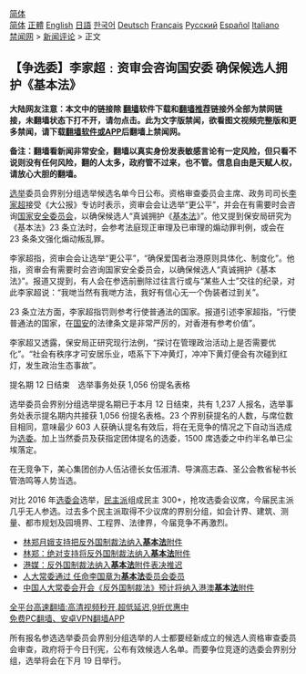  <!-- 面包屑导航 --> <div class="breadcrumb"><!-- GTranslate: https://gtranslate.io/ -->  <div class="switcher notranslate">  <div class="selected">  <a href="#" onclick="return false;"> 简体</a>  </div>  <div class="option">  <a href="https://www.bannedbook.org" onclick="doGTranslate('zh-CN|zh-CN');jQuery('div.switcher div.selected a').html(jQuery(this).html());return false;" title="简体中文" class="nturl selected"> 简体</a>  <a href="https://www.bannedbook.org/zh-tw/" onclick="doGTranslate('zh-CN|zh-TW');jQuery('div.switcher div.selected a').html(jQuery(this).html());return false;" title="繁體中文" class="nturl"> 正體</a>  <a href="https://www.bannedbook.org/en/" onclick="doGTranslate('zh-CN|en');jQuery('div.switcher div.selected a').html(jQuery(this).html());return false;" title="English" class="nturl"> English</a>  <a href="https://www.bannedbook.org/ja/" onclick="doGTranslate('zh-CN|ja');jQuery('div.switcher div.selected a').html(jQuery(this).html());return false;" title="日本語" class="nturl"> 日語</a>  <a href="https://www.bannedbook.org/ko/" onclick="doGTranslate('zh-CN|ko');jQuery('div.switcher div.selected a').html(jQuery(this).html());return false;" title="한국어" class="nturl"> 한국어</a>  <a href="https://www.bannedbook.org/de/" onclick="doGTranslate('zh-CN|de');jQuery('div.switcher div.selected a').html(jQuery(this).html());return false;" title="Deutsch" class="nturl"> Deutsch</a>  <a href="https://www.bannedbook.org/fr/" onclick="doGTranslate('zh-CN|fr');jQuery('div.switcher div.selected a').html(jQuery(this).html());return false;" title="Français" class="nturl"> Français</a>  <a href="https://www.bannedbook.org/ru/" onclick="doGTranslate('zh-CN|ru');jQuery('div.switcher div.selected a').html(jQuery(this).html());return false;" title="Русский" class="nturl"> Русский</a>  <a href="https://www.bannedbook.org/es/" onclick="doGTranslate('zh-CN|es');jQuery('div.switcher div.selected a').html(jQuery(this).html());return false;" title="Español" class="nturl"> Español</a>  <a href="https://www.bannedbook.org/it/" onclick="doGTranslate('zh-CN|it');jQuery('div.switcher div.selected a').html(jQuery(this).html());return false;" title="Italiano" class="nturl"> Italiano</a>  </div>  </div>      <div class='breadcrumb-sub'><!-- Breadcrumb NavXT 6.3.0 --> <a href="https://www.bannedbook.org/" class="home">禁闻网</a> &gt; <a href="https://www.bannedbook.org/bnews/comments/" class="category">新闻评论</a> &gt; 正文</div></div><h2>【争选委】李家超﹕资审会咨询国安委 确保候选人拥护《基本法》</h2> <p class="notice"><b>大陆网友注意：本文中的链接除 <a href="https://github.com/bannedbook/fanqiang" >翻墙</a>软件下载和<a href="https://github.com/killgcd/justmysocks/blob/master/README.md">翻墙推荐</a>链接外全部为禁网链接，未翻墙状态下打不开，请勿点击。此为文字版禁闻，欲看图文视频完整版和更多禁闻，请下载<a href="https://github.com/bannedbook/fanqiang">翻墙软件或APP</a>后翻墙上禁闻网。</p><p>备注：翻墙看新闻非常安全，翻墙以真实身份发表敏感言论有一定风险，但只看不说则没有任何风险，翻的人太多，政府管不过来，也不管。信息自由是天赋人权，请放心大胆的翻墙。</b></p>  <div class="entry">  <p><a href="https://www.bannedbook.org/bnews/tag/%e9%80%89%e4%b8%be/" class="st_tag internal_tag" rel="tag" title="标签 选举 下的日志">选举</a>委员会界别分组选举候选名单今日公布。资格审查委员会主席、政务司司长<a href="https://www.bannedbook.org/bnews/tag/%E6%9D%8E%E5%AE%B6%E8%B6%85/" class="st_tag internal_tag" rel="tag" title="标签 李家超 下的日志">李家超</a>接受《大公报》专访时表示，资审会会让选举“更公平”，并会在有需要时会咨询<a href="https://www.bannedbook.org/bnews/tag/%e5%9b%bd%e5%ae%b6%e5%ae%89%e5%85%a8%e5%a7%94%e5%91%98%e4%bc%9a/" class="st_tag internal_tag" rel="tag" title="标签 国家安全委员会 下的日志">国家安全委员会</a>，以确保候选人“真诚拥护《<a href="https://www.bannedbook.org/bnews/tag/%e5%9f%ba%e6%9c%ac%e6%b3%95/" class="st_tag internal_tag" rel="tag" title="标签 基本法 下的日志">基本法</a>》”。他又提到保安局研究为《基本法》23 条立法时，会参考法庭现正审理及已审理的煽动罪判例，或会在 23 条条文强化煽动叛乱罪。</p> <p>李家超指，资审会会让选举“更公平”，“确保爱国者治港原则具体化、制度化”。他指，资审会有需要时会咨询国家安全委员会，以确保候选人“真诚拥护《基本法》”。报道又提到，有人会在参选前删除过往言行或与“某些人士”交往的纪录，对此李家超说：“我哋当然有我哋方法，我好有信心无一个伪装者过到关”。</p>  <p>23 条立法方面，李家超指罚则参考行使普通法的国家。报道引述李家超指，“行使普通法的国家，在<a href="https://www.bannedbook.org/bnews/tag/%E5%9B%BD%E5%AE%89/" class="st_tag internal_tag" rel="tag" title="标签 国安 下的日志">国安</a>的法律条文是非常严厉的，对香港有参考价值”。</p> <p>李家超又透露，保安局正研究现行法例，“探讨在管理政治活动上是否需要优化”。“社会有秩序才可安居乐业，唔系下下冲黄灯，冲冲下黄灯便会有次碰到红灯，发生政治生态事故”。</p>  <p>提名期 12 日结束　选举事务处获 1,056 份提名表格</p> <p>选举委员会界别分组选举提名期已于本月 12 日结束，共有 1,237 人报名，选举事务处表示提名期内共接获 1,056 份提名表格。23 个界别获提名的人数，与席位数目相同，意味最少 603 人获确认提名有效后，将在无竞争的情况之下自动当选成为<a href="https://www.bannedbook.org/bnews/tag/%E9%80%89%E5%A7%94/" class="st_tag internal_tag" rel="tag" title="标签 选委 下的日志">选委</a>。加上当然委员及获指定团体提名的选委，1500 席选委之中约半名单已尘埃落定。</p>  <p>在无竞争下，美心集团创办人伍沾德长女伍淑清、导演高志森、圣公会教省秘书长管浩鸣等人势当选。</p> <p>对比 2016 年<a href="https://www.bannedbook.org/bnews/tag/%E9%80%89%E5%A7%94%E4%BC%9A/" class="st_tag internal_tag" rel="tag" title="标签 选委会 下的日志">选委会</a>选举，<a href="https://www.bannedbook.org/bnews/tag/%E6%B0%91%E4%B8%BB%E6%B4%BE/" class="st_tag internal_tag" rel="tag" title="标签 民主派 下的日志">民主派</a>组成民主 300+，抢攻选委会议席，今届民主派几乎无人参选。过去多个民主派取得不少议席的界别分组，如会计界、建筑、测量、都市规划及园境界、工程界、法律界，今届竞争不再激烈。</p>  <ul class='op-related-articles' title='相关阅读'> <li><a href='https://www.bannedbook.org/bnews/headline/20210825/1612521.html' target='_blank'>林郑月娥支持把反外国制裁法纳入<b>基本法</b>附件</a></li> <li><a href='https://www.bannedbook.org/bnews/baitai/20210824/1612353.html' target='_blank'>林郑：绝对支持将反外国制裁法纳入<b>基本法</b>附件</a></li> <li><a href='https://www.bannedbook.org/bnews/baitai/20210820/1609972.html' target='_blank'>港媒：反外国制裁法纳入<b>基本法</b>附件表决推迟</a></li> <li><a href='https://www.bannedbook.org/bnews/comments/20210820/1609804.html' target='_blank'>人大常委通过 任命李国章为<b>基本法</b>委员会委员</a></li> <li><a href='https://www.bannedbook.org/bnews/headline/20210817/1607808.html' target='_blank'>中国人大常委会开会《反外国制裁法》预计将纳入港澳<b>基本法</b>附件</a></li> </ul> <p class="texttj"> <a href="https://github.com/bannedbook/fanqiang/wiki/V2ray%E6%9C%BA%E5%9C%BA" target="_blank">全平台高速翻墙:高清视频秒开,超低延迟,9折优惠中</a><br/> <a href="https://github.com/bannedbook/fanqiang/wiki/%E7%A6%81%E9%97%BB%E7%BD%91%E5%AE%89%E5%8D%93%E7%BF%BB%E5%A2%99%E6%96%B0%E9%97%BBAPP" target="_blank">免费PC翻墙、安卓VPN翻墙APP</a></p><p>所有报名参选选举委员会界别分组选举的人士都要经新成立的候选人资格审查委员会审查，政府将于今日刊宪，公布有效候选人名单。而要争位竞逐的选委会界别分组，选举将会在下月 19 日举行。</p><a name='sharetosocial'></a>  <div style="margin-bottom:5px;padding-bottom:5px;clear:both"> <div id="archive-pix-1" class="banner-ads"> <!-- AuctionX Display platform tag START --> <div id="26318x728x90x621x_ADSLOT2" clicktrack="%%CLICK_URL_ESC%%"></div> <!-- AuctionX Display platform tag END --> </div> <div id="archive-pix-2" class="banner-ads"> <!-- AuctionX Display platform tag START --> <div id="26315x300x250x621x_ADSLOT2" clicktrack="%%CLICK_URL_ESC%%"></div> <!-- AuctionX Display platform tag END --> </div> </div>  <div id="archive-pix-1" class="banner-ads"> <!-- AuctionX Display platform tag START --> <div id="26318x728x90x621x_ADSLOT3" clicktrack="%%CLICK_URL_ESC%%"></div> <!-- AuctionX Display platform tag END --> </div> </div><!--END ENTRY--> 